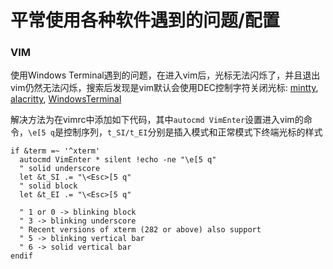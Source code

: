 
# 平常使用各种软件遇到的问题/配置

### VIM

使用Windows Terminal遇到的问题，在进入vim后，光标无法闪烁了，并且退出vim仍然无法闪烁，搜索后发现是vim默认会使用DEC控制字符关闭光标: [mintty](https://github.com/mintty/wsltty/issues/133), [alacritty](https://github.com/alacritty/alacritty/issues/4609), [WindowsTerminal](https://github.com/microsoft/terminal/issues/4335)

解决方法为在vimrc中添加如下代码，其中`autocmd VimEnter`设置进入vim的命令，`\e[5 q`是控制序列，`t_SI/t_EI`分别是插入模式和正常模式下终端光标的样式

```
if &term =~ '^xterm'
  autocmd VimEnter * silent !echo -ne "\e[5 q"
  " solid underscore
  let &t_SI .= "\<Esc>[5 q"
  " solid block
  let &t_EI .= "\<Esc>[5 q"

  " 1 or 0 -> blinking block
  " 3 -> blinking underscore
  " Recent versions of xterm (282 or above) also support
  " 5 -> blinking vertical bar
  " 6 -> solid vertical bar
endif
```
